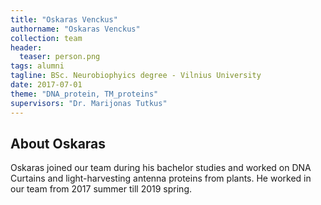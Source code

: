 ```yaml
---
title: "Oskaras Venckus"
authorname: "Oskaras Venckus"
collection: team
header:
  teaser: person.png
tags: alumni
tagline: BSc. Neurobiophyics degree - Vilnius University
date: 2017-07-01
theme: "DNA_protein, TM_proteins"
supervisors: "Dr. Marijonas Tutkus"
---
```


<h2>About Oskaras</h2>
Oskaras joined our team during his bachelor studies and worked on DNA Curtains and light-harvesting antenna proteins from plants. He worked in our team from 2017 summer till 2019 spring.


<!---{% include author-research-themes.html %}--->
<!---{% include team-member-collaborators.html %}--->
<!---{% include publication-list.html %}--->
